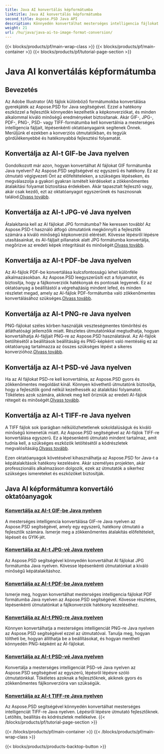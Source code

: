 ```yaml
---
title: Java AI konvertálás képformátumba
linktitle: Java AI konvertálás képformátumba
second_title: Aspose.PSD Java API
description: Könnyedén konvertálhat mesterséges intelligencia fájlokat különböző formátumokba Java nyelven az Aspose.PSD segítségével. Kövesse átfogó útmutatóinkat a zökkenőmentes, kiváló minőségű képkonverzióhoz.
weight: 21
url: /hu/java/java-ai-to-image-format-conversion/
---
```


{{< blocks/products/pf/main-wrap-class >}}
{{< blocks/products/pf/main-container >}}
{{< blocks/products/pf/tutorial-page-section >}}

# Java AI konvertálás képformátumba


## Bevezetés

Az Adobe Illustrator (AI) fájlok különböző formátumokba konvertálása gyerekjáték az Aspose.PSD for Java segítségével. Ezzel a hatékony eszközzel a fejlesztők könnyedén kezelhetik a képkonverziókat, és minden alkalommal kiváló minőségű eredményeket biztosítanak. Akár GIF-, JPG-, PDF-, PNG-, PSD- vagy TIFF-formátumba kell konvertálnia a mesterséges intelligencia fájljait, lépésenkénti oktatóanyagaink segítenek Önnek. Merüljünk el ezekben a konverziós útmutatókban, és tegyük gördülékenyebbé és hatékonyabbá fejlesztési folyamatát.

## Konvertálja az AI-t GIF-be Java nyelven
 Gondolkozott már azon, hogyan konvertálhat AI fájlokat GIF formátumba Java nyelven? Az Aspose.PSD segítségével ez egyszerű és hatékony. Ez az útmutató végigvezeti Önt az előfeltételeken, a szükséges lépéseken, és megválaszolja a gyakori gyakran ismételt kérdéseket a zökkenőmentes átalakítási folyamat biztosítása érdekében. Akár tapasztalt fejlesztő vagy, akár csak kezdő, ezt az oktatóanyagot egyszerűnek és hasznosnak találod.[Olvass tovább](./convert-ai-to-gif/).

## Konvertálja az AI-t JPG-vé Java nyelven
Átalakítania kell az AI fájlokat JPG formátumba? Ne keressen tovább! Az Aspose.PSD-t használó átfogó útmutatónk megkönnyíti a fejlesztők számára a kiváló minőségű képkonverzió elérését. Kövesse lépésről lépésre utasításainkat, és AI-fájljait pillanatok alatt JPG formátumba konvertálja, megőrizve az eredeti képek integritását és minőségét.[Olvass tovább](./convert-ai-to-jpg/).

## Konvertálja az AI-t PDF-be Java nyelven
 Az AI-fájlok PDF-be konvertálása kulcsfontosságú lehet különféle alkalmazásokban. Az Aspose.PSD leegyszerűsíti ezt a folyamatot, és biztosítja, hogy a fájlkonverziók hatékonyak és pontosak legyenek. Ez az oktatóanyag a beállítástól a végrehajtásig mindent lefed, és minden részletet megad, amely az AI-fájlok PDF-formátumba való zökkenőmentes konvertálásához szükséges.[Olvass tovább](./convert-ai-to-pdf/).

## Konvertálja az AI-t PNG-re Java nyelven
 PNG-fájlokat széles körben használják veszteségmentes tömörítési és átláthatósági jellemzőik miatt. Részletes útmutatónkkal megtudhatja, hogyan konvertálhatja AI-fájljait PNG-re az Aspose.PSD használatával. Az AI-fájlok betöltésétől a beállítások beállításáig és PNG-képként való mentéséig ez az oktatóanyag tartalmazza az összes szükséges lépést a sikeres konverzióhoz.[Olvass tovább](./convert-ai-to-png/).

## Konvertálja az AI-t PSD-vé Java nyelven
 Ha az AI fájlokat PSD-re kell konvertálnia, az Aspose.PSD gyors és zökkenőmentes megoldást kínál. Könnyen követhető útmutatónk biztosítja, hogy a fejlesztők gond nélkül kezelhessék az átalakítási folyamatot. Tökéletes azok számára, akiknek meg kell őrizniük az eredeti AI-fájlok rétegeit és minőségét.[Olvass tovább](./convert-ai-to-psd/).

## Konvertálja az AI-t TIFF-re Java nyelven
 A TIFF fájlok sok iparágban nélkülözhetetlenek sokoldalúságuk és kiváló minőségű kimenetük miatt. Az Aspose.PSD segítségével az AI-fájlok TIFF-re konvertálása egyszerű. Ez a lépésenkénti útmutató mindent tartalmaz, amit tudnia kell, a szükséges eszközök letöltésétől a kódrészletek megvalósításáig.[Olvass tovább](./convert-ai-to-tiff/).

Ezen oktatóanyagok követésével kihasználhatja az Aspose.PSD for Java-t a képátalakítások hatékony kezelésére. Akár személyes projekten, akár professzionális alkalmazáson dolgozik, ezek az útmutatók a sikerhez szükséges ismereteket és eszközöket biztosítják.

## Java AI képformátumra konvertáló oktatóanyagok
### [Konvertálja az AI-t GIF-be Java nyelven](./convert-ai-to-gif/)
A mesterséges intelligencia konvertálása GIF-re Java nyelven az Aspose.PSD segítségével, amely egy egyszerű, hatékony útmutató a fejlesztők számára. Ismerje meg a zökkenőmentes átalakítás előfeltételeit, lépéseit és GYIK-jét.
### [Konvertálja az AI-t JPG-vé Java nyelven](./convert-ai-to-jpg/)
Az Aspose.PSD segítségével könnyedén konvertálhat AI fájlokat JPG formátumba Java nyelven. Kövesse lépésenkénti útmutatónkat a kiváló minőségű képátalakításhoz.
### [Konvertálja az AI-t PDF-be Java nyelven](./convert-ai-to-pdf/)
Ismerje meg, hogyan konvertálhat mesterséges intelligencia fájlokat PDF formátumba Java nyelven az Aspose.PSD segítségével. Kövesse részletes, lépésenkénti útmutatónkat a fájlkonverziók hatékony kezeléséhez.
### [Konvertálja az AI-t PNG-re Java nyelven](./convert-ai-to-png/)
Könnyen konvertálhatja a mesterséges intelligenciát PNG-re Java nyelven az Aspose.PSD segítségével ezzel az útmutatóval. Tanulja meg, hogyan töltheti be, hogyan állíthatja be a beállításokat, és hogyan mentheti könnyedén PNG-képként az AI-fájlokat.
### [Konvertálja az AI-t PSD-vé Java nyelven](./convert-ai-to-psd/)
Konvertálja a mesterséges intelligenciát PSD-vé Java nyelven az Aspose.PSD segítségével az egyszerű, lépésről lépésre szóló útmutatónkkal. Tökéletes azoknak a fejlesztőknek, akiknek gyors és zökkenőmentes fájlkonverzióra van szükségük.
### [Konvertálja az AI-t TIFF-re Java nyelven](./convert-ai-to-tiff/)
Az Aspose.PSD segítségével könnyedén konvertálhat mesterséges intelligenciát TIFF-re Java nyelven. Lépésről lépésre útmutató fejlesztőknek. Letöltés, beállítás és kódrészletek mellékelve.
{{< /blocks/products/pf/tutorial-page-section >}}

{{< /blocks/products/pf/main-container >}}
{{< /blocks/products/pf/main-wrap-class >}}

{{< blocks/products/products-backtop-button >}}
